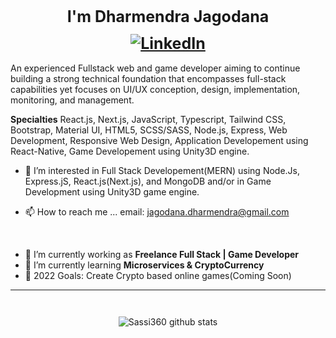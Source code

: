<h1 align="center" style="font-weight: bold; font-size: 25px;">I'm Dharmendra Jagodana
<a href="https://www.linkedin.com/in/dharmendra-jagodana-156246124/" style="display: flex; justify-content: center; margin: 0.5em 0;"><img src="https://img.shields.io/badge/LinkedIn--_.svg?style=social&logo=linkedin" alt="LinkedIn"></a></h1>

An experienced Fullstack web and game developer aiming to continue building a strong technical foundation that encompasses full-stack capabilities yet focuses on UI/UX conception, design, implementation, monitoring, and management.

**Specialties** React.js, Next.js, JavaScript, Typescript, Tailwind CSS, Bootstrap, Material UI, HTML5, SCSS/SASS, Node.js, Express, Web Development, Responsive Web Design, Application Developement using React-Native, Game Developement using Unity3D engine.

- 👀 I’m interested in Full Stack Developement(MERN) using Node.Js, Express.jS, React.js(Next.js), and MongoDB and/or in Game Development using Unity3D game engine.

- 📫 How to reach me ... email: jagodana.dharmendra@gmail.com

<br/>

- 🔭 I’m currently working as **Freelance Full Stack | Game Developer**
- 🌱 I’m currently learning **Microservices & CryptoCurrency**
- 🥅 2022 Goals: Create Crypto based online games(Coming Soon)

---

<div style="display: flex; justify-content:center; margin-top: 2em;">

![Sassi360 github stats](https://github-readme-stats.vercel.app/api?username=JagodanaDharmendra&show_icons=true&hide_border=true&theme=dark&count_private=true)

</div>
